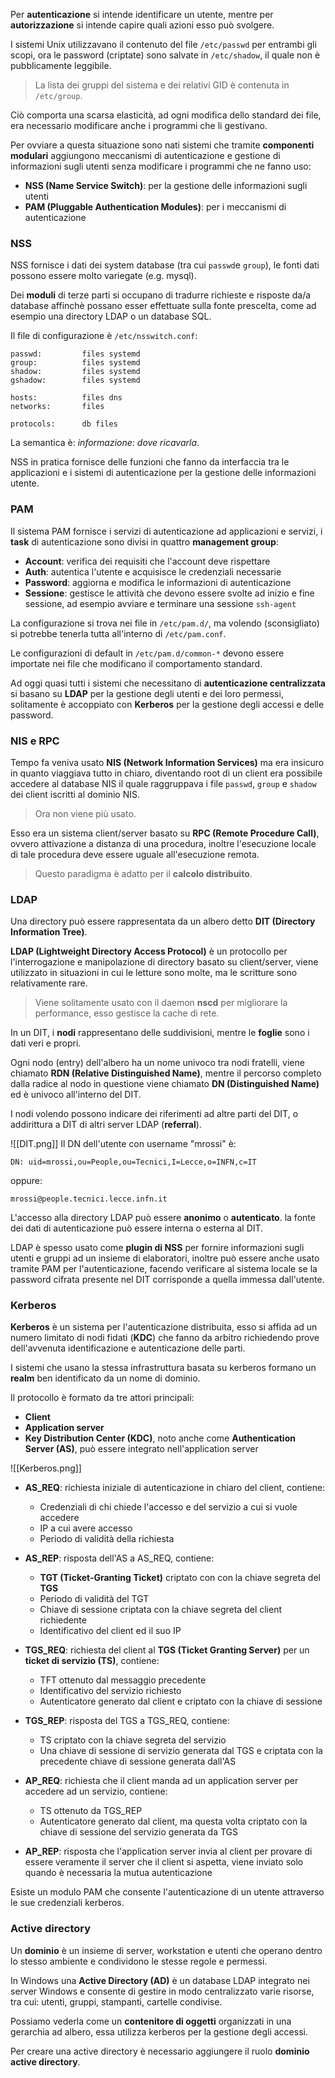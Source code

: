 Per **autenticazione** si intende identificare un utente, mentre per **autorizzazione** si intende capire quali azioni esso può svolgere.

I sistemi Unix utilizzavano il contenuto del file `/etc/passwd` per entrambi gli scopi, ora le password (criptate) sono salvate in `/etc/shadow`, il quale non è pubblicamente leggibile.
>La lista dei gruppi del sistema e dei relativi GID è contenuta in `/etc/group`.

Ciò comporta una scarsa elasticità, ad ogni modifica dello standard dei file, era necessario modificare anche i programmi che li gestivano.

Per ovviare a questa situazione sono nati sistemi che tramite **componenti modulari** aggiungono meccanismi di autenticazione e gestione di informazioni sugli utenti senza modificare i programmi che ne fanno uso:
- **NSS (Name Service Switch)**: per la gestione delle informazioni sugli utenti
- **PAM (Pluggable Authentication Modules)**: per i meccanismi di autenticazione

### NSS
NSS fornisce i dati dei system database (tra cui `passwd`e `group`), le fonti dati possono essere molto variegate (e.g. mysql).

Dei **moduli** di terze parti si occupano di tradurre richieste e risposte da/a database affinchè possano esser effettuate sulla fonte prescelta, come ad esempio una directory LDAP o un database SQL. 

Il file di configurazione è `/etc/nsswitch.conf`:
```
passwd:         files systemd
group:          files systemd
shadow:         files systemd
gshadow:        files systemd

hosts:          files dns
networks:       files

protocols:      db files
```

La semantica è: _informazione_: _dove ricavarla_.

NSS in pratica fornisce delle funzioni che fanno da interfaccia tra le applicazioni e i sistemi di autenticazione per la gestione delle informazioni utente.

### PAM
Il sistema PAM fornisce i servizi di autenticazione ad applicazioni e servizi, i **task** di autenticazione sono divisi in quattro **management group**:
- **Account**: verifica dei requisiti che l'account deve rispettare
- **Auth**: autentica l'utente e acquisisce le credenziali necessarie
- **Password**: aggiorna e modifica le informazioni di autenticazione
- **Sessione**: gestisce le attività che devono essere svolte ad inizio e fine sessione, ad esempio avviare e terminare una sessione `ssh-agent`

La configurazione si trova nei file in `/etc/pam.d/`, ma volendo (sconsigliato) si potrebbe tenerla tutta all'interno di `/etc/pam.conf`.

Le configurazioni di default in `/etc/pam.d/common-*` devono essere importate nei file che modificano il comportamento standard.

Ad oggi quasi tutti i sistemi che necessitano di **autenticazione centralizzata** si basano su **LDAP** per la gestione degli utenti e dei loro permessi, solitamente è accoppiato con **Kerberos** per la gestione degli accessi e delle password.

### NIS e RPC
Tempo fa veniva usato **NIS (Network Information Services)** ma era insicuro in quanto viaggiava tutto in chiaro, diventando root di un client era possibile accedere al database NIS il quale raggruppava i file `passwd`, `group` e `shadow` dei client iscritti al dominio NIS.
>Ora non viene più usato.

Esso era un sistema client/server basato su **RPC (Remote Procedure Call)**, ovvero attivazione a distanza di una procedura, inoltre l'esecuzione locale di tale procedura deve essere uguale all'esecuzione remota.
>Questo paradigma è adatto per il **calcolo distribuito**.

### LDAP
Una directory può essere rappresentata da un albero detto **DIT (Directory Information Tree)**.

**LDAP (Lightweight Directory Access Protocol)** è un protocollo per l'interrogazione e manipolazione di directory basato su client/server, viene utilizzato in situazioni in cui le letture sono molte, ma le scritture sono relativamente rare.
>Viene solitamente usato con il daemon **nscd** per migliorare la performance, esso gestisce la cache di rete.

In un DIT, i **nodi** rappresentano delle suddivisioni, mentre le **foglie** sono i dati veri e propri.

Ogni nodo (entry) dell'albero ha un nome univoco tra nodi fratelli, viene chiamato **RDN (Relative Distinguished Name)**, mentre il percorso completo dalla radice al nodo in questione viene chiamato **DN (Distinguished Name)** ed è univoco all'interno del DIT.

I nodi volendo possono indicare dei riferimenti ad altre parti del DIT, o addirittura a DIT di altri server LDAP (**referral**).

![[DIT.png]]
Il DN dell'utente con username "mrossi" è:
```
DN: uid=mrossi,ou=People,ou=Tecnici,I=Lecce,o=INFN,c=IT
```
oppure:
```
mrossi@people.tecnici.lecce.infn.it
```

L'accesso alla directory LDAP può essere **anonimo** o **autenticato**. la fonte dei dati di autenticazione può essere interna o esterna al DIT.

LDAP è spesso usato come **plugin di NSS** per fornire informazioni sugli utenti e gruppi ad un insieme di elaboratori, inoltre può essere anche usato tramite PAM per l'autenticazione, facendo verificare al sistema locale se la password cifrata presente nel DIT corrisponde a quella immessa dall'utente.

### Kerberos
**Kerberos** è un sistema per l'autenticazione distribuita, esso si affida ad un numero limitato di nodi fidati (**KDC**) che fanno da arbitro richiedendo prove dell'avvenuta identificazione e autenticazione delle parti.

I sistemi che usano la stessa infrastruttura basata su kerberos formano un **realm** ben identificato da un nome di dominio.

Il protocollo è formato da tre attori principali:
- **Client**
- **Application server**
- **Key Distribution Center (KDC)**, noto anche come **Authentication Server (AS)**, può essere integrato nell'application server

![[Kerberos.png]]

- **AS_REQ**: richiesta iniziale di autenticazione in chiaro del client, contiene:
	- Credenziali di chi chiede l'accesso e del servizio a cui si vuole accedere
	- IP a cui avere accesso
	- Periodo di validità della richiesta

- **AS_REP**: risposta dell'AS a AS_REQ, contiene:
	- **TGT (Ticket-Granting Ticket)** criptato con con la chiave segreta del **TGS**
	- Periodo di validità del TGT
	- Chiave di sessione criptata con la chiave segreta del client richiedente
	- Identificativo del client ed il suo IP

- **TGS_REQ**: richiesta del client al **TGS (Ticket Granting Server)** per un **ticket di servizio (TS)**, contiene:
	- TFT ottenuto dal messaggio precedente
	- Identificativo del servizio richiesto
	- Autenticatore generato dal client e criptato con la chiave di sessione

- **TGS_REP**: risposta del TGS a TGS_REQ, contiene:
	- TS criptato con la chiave segreta del servizio
	- Una chiave di sessione di servizio generata dal TGS e criptata con la precedente chiave di sessione generata dall'AS

- **AP_REQ**: richiesta che il client manda ad un application server per accedere ad un servizio, contiene:
	- TS ottenuto da TGS_REP
	- Autenticatore generato dal client, ma questa volta criptato con la chiave di sessione del servizio generata da TGS

- **AP_REP**: risposta che l'application server invia al client per provare di essere veramente il server che il client si aspetta, viene inviato solo quando è necessaria la mutua autenticazione

Esiste un modulo PAM che consente l'autenticazione di un utente attraverso le sue credenziali kerberos.

### Active directory
Un **dominio** è un insieme di server, workstation e utenti che operano dentro lo stesso ambiente e condividono le stesse regole e permessi.

In Windows una **Active Directory (AD)** è un database LDAP integrato nei server Windows e consente di gestire in modo centralizzato varie risorse, tra cui: utenti, gruppi, stampanti, cartelle condivise.

Possiamo vederla come un **contenitore di oggetti** organizzati in una gerarchia ad albero, essa utilizza kerberos per la gestione degli accessi.

Per creare una active directory è necessario aggiungere il ruolo **dominio active directory**.
